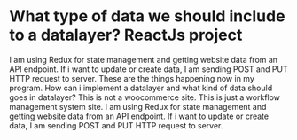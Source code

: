 
# What type of data we should include to a datalayer? ReactJs project

I am using Redux for state management and getting website data from an API endpoint. If i want to update or create data, I am sending POST and PUT HTTP request to server. These are the things happening now in my program. How can i implement a datalayer and what kind of data should goes in datalayer? This is not a woocommerce site. This is just a workflow management system site.
I am using Redux for state management and getting website data from an API endpoint. If i want to update or create data, I am sending POST and PUT HTTP request to server.

        